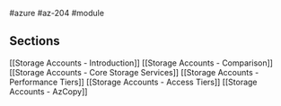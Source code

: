 #azure #az-204 #module 

## Sections
[[Storage Accounts - Introduction]]
[[Storage Accounts - Comparison]]
[[Storage Accounts - Core Storage Services]]
[[Storage Accounts - Performance Tiers]]
[[Storage Accounts - Access Tiers]]
[[Storage Accounts - AzCopy]]
